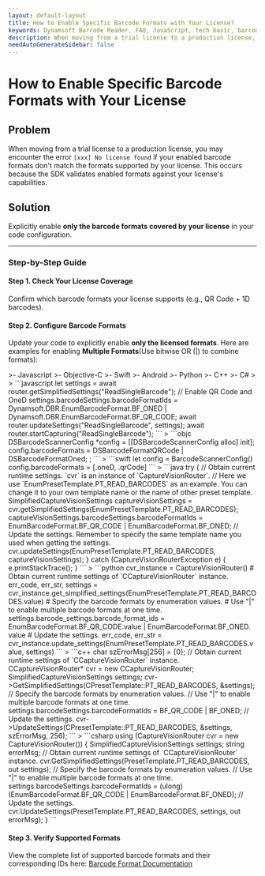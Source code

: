 ```yaml
---
layout: default-layout
title: How to Enable Specific Barcode Formats with Your License?
keywords: Dynamsoft Barcode Reader, FAQ, JavaScript, tech basic, barcode format, no license found
description: When moving from a trial license to a production license, you may encounter the error `[xxx] No license found` if your enabled barcode formats don't match the formats supported by your license?
needAutoGenerateSidebar: false
---
```


# How to Enable Specific Barcode Formats with Your License

## Problem
When moving from a trial license to a production license, you may encounter the error `[xxx] No license found` if your enabled barcode formats don't match the formats supported by your license. This occurs because the SDK validates enabled formats against your license's capabilities.

## Solution
Explicitly enable **only the barcode formats covered by your license** in your code configuration. 

---

### Step-by-Step Guide

#### Step 1. Check Your License Coverage
Confirm which barcode formats your license supports (e.g., QR Code + 1D barcodes).

#### Step 2. Configure Barcode Formats
Update your code to explicitly enable **only the licensed formats**. Here are examples for enabling **Multiple Formats**(Use bitwise OR (|) to combine formats):

<div class="sample-code-prefix template2"></div>
   >- Javascript
   >- Objective-C
   >- Swift
   >- Android
   >- Python
   >- C++
   >- C#
   >
>
```javascript
let settings = await router.getSimplifiedSettings("ReadSingleBarcode");
// Enable QR Code and OneD
settings.barcodeSettings.barcodeFormatIds = 
  Dynamsoft.DBR.EnumBarcodeFormat.BF_ONED | Dynamsoft.DBR.EnumBarcodeFormat.BF_QR_CODE;
await router.updateSettings("ReadSingleBarcode", settings);
await router.startCapturing("ReadSingleBarcode");
```
>
```objc
DSBarcodeScannerConfig *config = [[DSBarcodeScannerConfig alloc] init];
config.barcodeFormats = DSBarcodeFormatQRCode | DSBarcodeFormatOned; ;
```
>
```swift
let config = BarcodeScannerConfig()
config.barcodeFormats = [.oneD, .qrCode]
```
>
```java
try {
   // Obtain current runtime settings. `cvr` is an instance of `CaptureVisionRouter`.
   // Here we use `EnumPresetTemplate.PT_READ_BARCODES` as an example. You can change it to your own template name or the name of other preset template.
   SimplifiedCaptureVisionSettings captureVisionSettings = cvr.getSimplifiedSettings(EnumPresetTemplate.PT_READ_BARCODES);
   captureVisionSettings.barcodeSettings.barcodeFormatIds = EnumBarcodeFormat.BF_QR_CODE | EnumBarcodeFormat.BF_ONED;
   // Update the settings. Remember to specify the same template name you used when getting the settings.
   cvr.updateSettings(EnumPresetTemplate.PT_READ_BARCODES, captureVisionSettings);
} catch (CaptureVisionRouterException e) {
   e.printStackTrace();
}
```
>
```python
cvr_instance = CaptureVisionRouter()
# Obtain current runtime settings of `CCaptureVisionRouter` instance.
err_code, err_str, settings = cvr_instance.get_simplified_settings(EnumPresetTemplate.PT_READ_BARCODES.value)
# Specify the barcode formats by enumeration values.
# Use "|" to enable multiple barcode formats at one time.
settings.barcode_settings.barcode_format_ids = EnumBarcodeFormat.BF_QR_CODE.value | EnumBarcodeFormat.BF_ONED.  value
# Update the settings.
err_code, err_str = cvr_instance.update_settings(EnumPresetTemplate.PT_READ_BARCODES.value, settings)
```
>
```c++
char szErrorMsg[256] = {0};
// Obtain current runtime settings of `CCaptureVisionRouter` instance.
CCaptureVisionRouter* cvr = new CCaptureVisionRouter;
SimplifiedCaptureVisionSettings settings;
cvr->GetSimplifiedSettings(CPresetTemplate::PT_READ_BARCODES, &settings);
// Specify the barcode formats by enumeration values.
// Use "|" to enable multiple barcode formats at one time.
settings.barcodeSettings.barcodeFormatIds = BF_QR_CODE | BF_ONED;
// Update the settings.
cvr->UpdateSettings(CPresetTemplate::PT_READ_BARCODES, &settings, szErrorMsg, 256);
```
>
```csharp
using (CaptureVisionRouter cvr = new CaptureVisionRouter())
{
   SimplifiedCaptureVisionSettings settings;
   string errorMsg;
   // Obtain current runtime settings of `CCaptureVisionRouter` instance.
   cvr.GetSimplifiedSettings(PresetTemplate.PT_READ_BARCODES, out settings);
   // Specify the barcode formats by enumeration values.
   // Use "|" to enable multiple barcode formats at one time.
   settings.barcodeSettings.barcodeFormatIds = (ulong)(EnumBarcodeFormat.BF_QR_CODE | EnumBarcodeFormat.BF_ONED);
   // Update the settings.
   cvr.UpdateSettings(PresetTemplate.PT_READ_BARCODES, settings, out errorMsg);  
}
```

#### Step 3. Verify Supported Formats
View the complete list of supported barcode formats and their corresponding IDs here: [Barcode Format Documentation](https://www.dynamsoft.com/capture-vision/docs/core/enums/barcode-reader/barcode-format.html?product=dbr)
